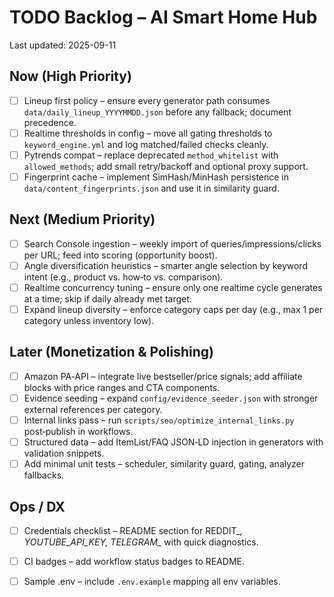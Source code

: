 # TODO Backlog – AI Smart Home Hub

Last updated: 2025-09-11

## Now (High Priority)

- [ ] Lineup first policy – ensure every generator path consumes `data/daily_lineup_YYYYMMDD.json` before any fallback; document precedence.
- [ ] Realtime thresholds in config – move all gating thresholds to `keyword_engine.yml` and log matched/failed checks cleanly.
- [ ] Pytrends compat – replace deprecated `method_whitelist` with `allowed_methods`; add small retry/backoff and optional proxy support.
- [ ] Fingerprint cache – implement SimHash/MinHash persistence in `data/content_fingerprints.json` and use it in similarity guard.

## Next (Medium Priority)

- [ ] Search Console ingestion – weekly import of queries/impressions/clicks per URL; feed into scoring (opportunity boost).
- [ ] Angle diversification heuristics – smarter angle selection by keyword intent (e.g., product vs. how‑to vs. comparison).
- [ ] Realtime concurrency tuning – ensure only one realtime cycle generates at a time; skip if daily already met target.
- [ ] Expand lineup diversity – enforce category caps per day (e.g., max 1 per category unless inventory low).

## Later (Monetization & Polishing)

- [ ] Amazon PA‑API – integrate live bestseller/price signals; add affiliate blocks with price ranges and CTA components.
- [ ] Evidence seeding – expand `config/evidence_seeder.json` with stronger external references per category.
- [ ] Internal links pass – run `scripts/seo/optimize_internal_links.py` post‑publish in workflows.
- [ ] Structured data – add ItemList/FAQ JSON‑LD injection in generators with validation snippets.
- [ ] Add minimal unit tests – scheduler, similarity guard, gating, analyzer fallbacks.

## Ops / DX

- [ ] Credentials checklist – README section for REDDIT_*, YOUTUBE_API_KEY, TELEGRAM_* with quick diagnostics.
- [ ] CI badges – add workflow status badges to README.
- [ ] Sample .env – include `.env.example` mapping all env variables.

